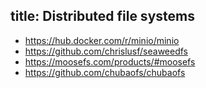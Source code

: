 title: Distributed file systems
---

 * https://hub.docker.com/r/minio/minio
 * https://github.com/chrislusf/seaweedfs
 * https://moosefs.com/products/#moosefs
 * https://github.com/chubaofs/chubaofs

